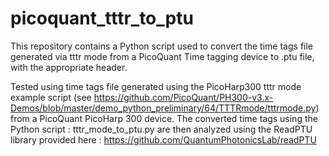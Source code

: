 # picoquant_tttr_to_ptu
This repository contains a Python script used to convert the time tags file generated via tttr mode from a PicoQuant Time tagging device to .ptu file, with the appropriate header.

Tested using time tags file generated using the PicoHarp300 tttr mode example script (see https://github.com/PicoQuant/PH300-v3.x-Demos/blob/master/demo_python_preliminary/64/TTTRmode/tttrmode.py) from a PicoQuant PicoHarp 300 device.
The converted time tags using the Python script : tttr_mode_to_ptu.py are then analyzed using the ReadPTU library provided here : https://github.com/QuantumPhotonicsLab/readPTU
